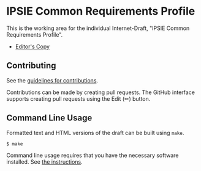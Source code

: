 <!-- regenerate: on (set to off if you edit this file) -->

# IPSIE Common Requirements Profile

This is the working area for the individual Internet-Draft, "IPSIE Common Requirements Profile".

* [Editor's Copy](https://openid.github.io/ipsie-common-requirements-profile/draft-ipsie-common-requirements-profile.html)


## Contributing

See the
[guidelines for contributions](https://github.com/openid/ipsie-common-requirements-profile/blob/main/CONTRIBUTING.md).

Contributions can be made by creating pull requests.
The GitHub interface supports creating pull requests using the Edit (✏) button.


## Command Line Usage

Formatted text and HTML versions of the draft can be built using `make`.

```sh
$ make
```

Command line usage requires that you have the necessary software installed.  See
[the instructions](https://github.com/martinthomson/i-d-template/blob/main/doc/SETUP.md).

